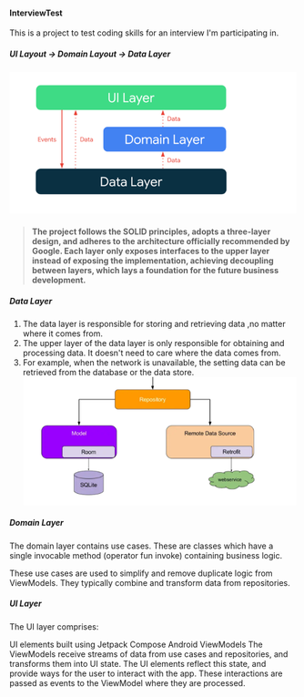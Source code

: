 #### InterviewTest

This is a project to test coding skills for an interview I'm participating in.



##### UI Layout -> Domain Layout -> Data Layer

![img.png](img.png)
> #### The project follows the SOLID principles, adopts a three-layer design, and adheres to the architecture officially recommended by Google. Each layer only exposes interfaces to the upper layer instead of exposing the implementation, achieving decoupling between layers, which lays a foundation for the future business development.



##### Data Layer


1. The data layer is responsible for storing and retrieving data ,no matter where it comes from.
2. The upper layer of the data layer is only responsible for obtaining and processing data. It doesn't need to care where the data comes from.
3. For example, when the network is unavailable, the setting data can be retrieved from the database or the data store.
   ![datalayout](core/data/img.png)

##### Domain Layer
The domain layer contains use cases. These are classes which have a single invocable method (operator fun invoke) containing business logic.

These use cases are used to simplify and remove duplicate logic from ViewModels. They typically combine and transform data from repositories.

##### UI Layer
The UI layer comprises:

UI elements built using Jetpack Compose
Android ViewModels
The ViewModels receive streams of data from use cases and repositories, and transforms them into UI state. The UI elements reflect this state, and provide ways for the user to interact with the app. These interactions are passed as events to the ViewModel where they are processed.
